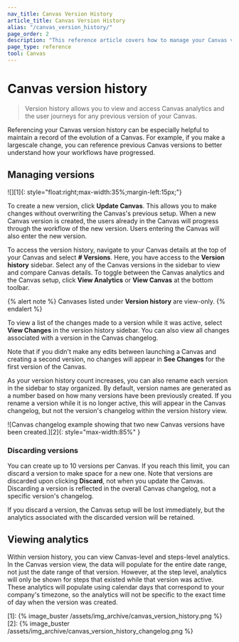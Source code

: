 ```yaml
---
nav_title: Canvas Version History
article_title: Canvas Version History
alias: "/canvas_version_history/"
page_order: 2
description: "This reference article covers how to manage your Canvas version history."
page_type: reference
tool: Canvas
---
```


# Canvas version history

> Version history allows you to view and access Canvas analytics and the user journeys for any previous version of your Canvas. 

Referencing your Canvas version history can be especially helpful to maintain a record of the evolution of a Canvas. For example, if you make a largescale change, you can reference previous Canvas versions to better understand how your workflows have progressed.

## Managing versions

![][1]{: style="float:right;max-width:35%;margin-left:15px;"}

To create a new version, click **Update Canvas**. This allows you to make changes without overwriting the Canvas's previous setup. When a new Canvas version is created, the users already in the Canvas will progress through the workflow of the new version. Users entering the Canvas will also enter the new version. 

To access the version history, navigate to your Canvas details at the top of your Canvas and select **# Versions**. Here, you have access to the **Version history** sidebar. Select any of the Canvas versions in the sidebar to view and compare Canvas details. To toggle between the Canvas analytics and the Canvas setup, click **View Analytics** or **View Canvas** at the bottom toolbar.

{% alert note %}
Canvases listed under **Version history** are view-only.
{% endalert %}

To view a list of the changes made to a version while it was active, select **View Changes** in the version history sidebar. You can also view all changes associated with a version in the Canvas changelog. 

Note that if you didn't make any edits between launching a Canvas and creating a second version, no changes will appear in **See Changes** for the first version of the Canvas.

As your version history count increases, you can also rename each version in the sidebar to stay organized. By default, version names are generated as a number based on how many versions have been previously created. If you rename a version while it is no longer active, this will appear in the Canvas changelog, but not the version's changelog within the version history view.

![Canvas changelog example showing that two new Canvas versions have been created.][2]{: style="max-width:85%" }

### Discarding versions

You can create up to 10 versions per Canvas. If you reach this limit, you can discard a version to make space for a new one. Note that versions are discarded upon clicking **Discard**, not when you update the Canvas. Discarding a version is reflected in the overall Canvas changelog, not a specific version's changelog.

If you discard a version, the Canvas setup will be lost immediately, but the analytics associated with the discarded version will be retained. 

## Viewing analytics

Within version history, you can view Canvas-level and steps-level analytics. In the Canvas version view, the data will populate for the entire date range, not just the date range of that version. However, at the step level, analytics will only be shown for steps that existed while that version was active. These analytics will populate using calendar days that correspond to your company's timezone, so the analytics will not be specific to the exact time of day when the version was created.

[1]: {% image_buster /assets/img_archive/canvas_version_history.png %} 
[2]: {% image_buster /assets/img_archive/canvas_version_history_changelog.png %}